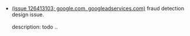 - [(issue 126413103; google.com, googleadservices.com)](https://bughunter.withgoogle.com/rank/hm) fraud detection design issue.
<br><br>
description: todo ..
